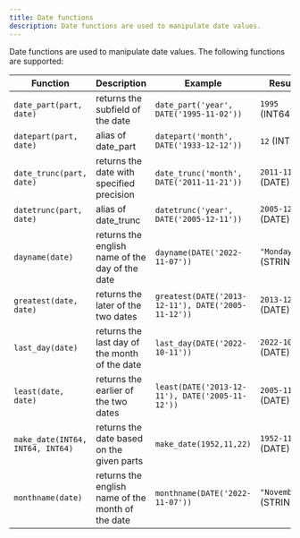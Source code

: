 ```yaml
---
title: Date functions
description: Date functions are used to manipulate date values.
---
```


Date functions are used to manipulate date values. The following functions are supported:

<div class="scroll-table">

| Function | Description | Example | Result |
| ----------- | ----------- |  ----------- |  ----------- |
| `date_part(part, date)` | returns the subfield of the date | `date_part('year', DATE('1995-11-02'))` | `1995` (INT64) |
| `datepart(part, date)` | alias of date_part | `datepart('month', DATE('1933-12-12'))` | `12` (INT64) |
| `date_trunc(part, date)` | returns the date with specified precision | `date_trunc('month', DATE('2011-11-21'))` | `2011-11-01` (DATE) |
| `datetrunc(part, date)` | alias of date_trunc | `datetrunc('year', DATE('2005-12-11'))` | `2005-12-01` (DATE) |
| `dayname(date)` | returns the english name of the day of the date | `dayname(DATE('2022-11-07'))` | `"Monday"` (STRING) | 
| `greatest(date, date)` | returns the later of the two dates | `greatest(DATE('2013-12-11'), DATE('2005-11-12'))` | `2013-12-11` (DATE) |
| `last_day(date)` | returns the last day of the month of the date | `last_day(DATE('2022-10-11'))` | `2022-10-31` (DATE) |
| `least(date, date)` | returns the earlier of the two dates | `least(DATE('2013-12-11'), DATE('2005-11-12'))` | `2005-11-12` (DATE) |
| `make_date(INT64, INT64, INT64)` | returns the date based on the given parts | `make_date(1952,11,22)` | `1952-11-22` (DATE) |
| `monthname(date)` | returns the english name of the month of the date | `monthname(DATE('2022-11-07'))` | `"November"` (STRING) |

</div>